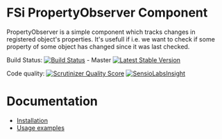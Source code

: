 # FSi PropertyObserver Component

PropertyObserver is a simple component which tracks changes in registered object's properties. It's usefull if i.e. we want to
check if some property of some object has changed since it was last checked.

Build Status:
[![Build Status](https://travis-ci.org/fsi-open/property-observer.png?branch=master)](https://travis-ci.org/fsi-open/property-observer) - Master
[![Latest Stable Version](https://poser.pugx.org/fsi/property-observer/v/stable.png)](https://packagist.org/packages/fsi/property-observer)

Code quality:
[![Scrutinizer Quality Score](https://scrutinizer-ci.com/g/fsi-open/property-observer/badges/quality-score.png?s=4f3330c254cf75f24257a87398ae93602032c109)](https://scrutinizer-ci.com/g/fsi-open/property-observer/)
[![SensioLabsInsight](https://insight.sensiolabs.com/projects/46a6243a-2a04-43a9-84d1-a723afb06a0d/mini.png)](https://insight.sensiolabs.com/projects/46a6243a-2a04-43a9-84d1-a723afb06a0d)

# Documentation

- [Installation](doc/installation.md)
- [Usage examples](doc/usage.md)
